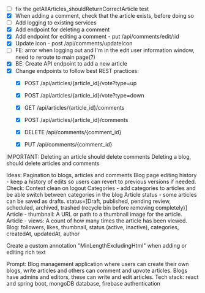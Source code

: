 - [ ] fix the getAllArticles_shouldReturnCorrectArticle test
- [x] When adding a comment, check that the article exists, before doing so
- [ ] Add logging to existing services
- [x] Add endpoint for deleting a comment
- [x] Add endpoint for editing a comment - put /api/comments/edit/:id
- [x] Update icon - post /api/comments/updateIcon
- [ ] FE: arror when logging out and I'm in the edit user information window, need to reroute to main page(?)
- [x] BE: Create API endpoint to add a new article
- [x] Change endpoints to follow best REST practices:
    - [x] POST /api/articles/{article_id}/vote?type=up
    - [x] POST /api/articles/{article_id}/vote?type=down
    - [x] GET /api/articles/{article_id}/comments
    - [x] POST /api/articles/{article_id}/comments
    - [x] DELETE /api/comments/{comment_id}
    - [x] PUT  /api/comments/{comment_id}


IMPORTANT:
Deleting an article should delete comments
Deleting a blog, should delete articles and comments

Ideas:
Pagination to blogs, articles and comments
Blog page editing history - keep a history of edits so users can revert to previous versions if needed.
Check: Context clean on logout
Categories - add categories to articles and be able switch between categories in the blog
Article status - some articles can be saved as drafts. status=[Draft, published, pending review, scheduled, archived, trashed (recycle bin before removing completely)]
Article - thumbnail: A URL or path to a thumbnail image for the article.
Article - views: A count of how many times the article has been viewed.
Blog: followers, likes, thumbnail, status (active, inactive), categories, createdAt, updatedAt, author

Create a custom annotation "MinLengthExcludingHtml" when adding or editing rich text

Prompt:
Blog management application where users can create their own blogs, write articles and others can comment and upvote articles.
Blogs have admins and editors, these can write and edit articles.
Tech stack: react and spring boot, mongoDB database, firebase authentication